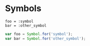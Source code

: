 # Symbols

```crystal
foo = :symbol
bar = :other_symbol
```

```js
var foo = Symbol.for('symbol');
var bar = Symbol.for('other_symbol');
```
